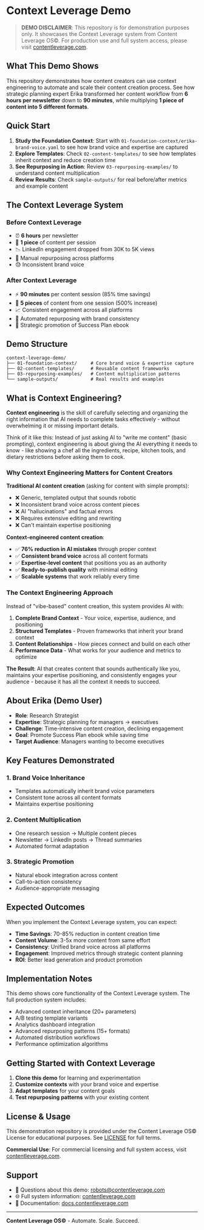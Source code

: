 # Context Leverage Demo

> **DEMO DISCLAIMER**: This repository is for demonstration purposes only. It showcases the Context Leverage system from Content Leverage OS©. For production use and full system access, please visit [contentleverage.com](https://flourishing-stardust-05a9f2.netlify.app/).

## What This Demo Shows

This repository demonstrates how content creators can use context engineering to automate and scale their content creation process. See how strategic planning expert Erika transformed her content workflow from **6 hours per newsletter** down to **90 minutes**, while multiplying **1 piece of content into 5 different formats**.

## Quick Start

1. **Study the Foundation Context**: Start with `01-foundation-context/erika-brand-voice.yaml` to see how brand voice and expertise are captured
2. **Explore Templates**: Check `02-content-templates/` to see how templates inherit context and reduce creation time
3. **See Repurposing in Action**: Review `03-repurposing-examples/` to understand content multiplication
4. **Review Results**: Check `sample-outputs/` for real before/after metrics and example content

## The Context Leverage System

### Before Context Leverage
- ⏰ **6 hours** per newsletter
- 📝 **1 piece** of content per session
- 📉 LinkedIn engagement dropped from 30K to 5K views
- 🔄 Manual repurposing across platforms
- 😓 Inconsistent brand voice

### After Context Leverage
- ⚡ **90 minutes** per content session (85% time savings)
- 🚀 **5 pieces** of content from one session (500% increase)
- 📈 Consistent engagement across all platforms
- 🤖 Automated repurposing with brand consistency
- 🎯 Strategic promotion of Success Plan ebook

## Demo Structure

```
context-leverage-demo/
├── 01-foundation-context/     # Core brand voice & expertise capture
├── 02-content-templates/      # Reusable content frameworks
├── 03-repurposing-examples/   # Content multiplication patterns
└── sample-outputs/            # Real results and examples
```

## What is Context Engineering?

**Context engineering** is the skill of carefully selecting and organizing the right information that AI needs to complete tasks effectively - without overwhelming it or missing important details.

Think of it like this: Instead of just asking AI to "write me content" (basic prompting), context engineering is about giving the AI everything it needs to know - like showing a chef all the ingredients, recipe, kitchen tools, and dietary restrictions before asking them to cook.

### Why Context Engineering Matters for Content Creators

**Traditional AI content creation** (asking for content with simple prompts):
- ❌ Generic, templated output that sounds robotic
- ❌ Inconsistent brand voice across content pieces  
- ❌ AI "hallucinations" and factual errors
- ❌ Requires extensive editing and rewriting
- ❌ Can't maintain expertise positioning

**Context-engineered content creation**:
- ✅ **76% reduction in AI mistakes** through proper context
- ✅ **Consistent brand voice** across all content formats
- ✅ **Expertise-level content** that positions you as an authority
- ✅ **Ready-to-publish quality** with minimal editing
- ✅ **Scalable systems** that work reliably every time

### The Context Engineering Approach

Instead of "vibe-based" content creation, this system provides AI with:

1. **Complete Brand Context** - Your voice, expertise, audience, and positioning
2. **Structured Templates** - Proven frameworks that inherit your brand context
3. **Content Relationships** - How pieces connect and build on each other
4. **Performance Data** - What works for your audience and metrics to optimize

**The Result**: AI that creates content that sounds authentically like you, maintains your expertise positioning, and consistently engages your audience - because it has all the context it needs to succeed.

## About Erika (Demo User)

- **Role**: Research Strategist
- **Expertise**: Strategic planning for managers → executives
- **Challenge**: Time-intensive content creation, declining engagement
- **Goal**: Promote Success Plan ebook while saving time
- **Target Audience**: Managers wanting to become executives

## Key Features Demonstrated

### 1. Brand Voice Inheritance
- Templates automatically inherit brand voice parameters
- Consistent tone across all content formats
- Maintains expertise positioning

### 2. Content Multiplication
- One research session → Multiple content pieces
- Newsletter → LinkedIn posts → Thread summaries
- Automated format adaptation

### 3. Strategic Promotion
- Natural ebook integration across content
- Call-to-action consistency
- Audience-appropriate messaging

## Expected Outcomes

When you implement the Context Leverage system, you can expect:

- **Time Savings**: 70-85% reduction in content creation time
- **Content Volume**: 3-5x more content from same effort  
- **Consistency**: Unified brand voice across all platforms
- **Engagement**: Improved metrics through strategic content planning
- **ROI**: Better lead generation and product promotion

## Implementation Notes

This demo shows core functionality of the Context Leverage system. The full production system includes:

- Advanced context inheritance (20+ parameters)
- A/B testing template variants
- Analytics dashboard integration
- Advanced repurposing patterns (15+ formats)
- Automated distribution workflows
- Performance optimization algorithms

## Getting Started with Context Leverage

1. **Clone this demo** for learning and experimentation
2. **Customize contexts** with your brand voice and expertise
3. **Adapt templates** for your content goals
4. **Test repurposing patterns** with your existing content

## License & Usage

This demonstration repository is provided under the Content Leverage OS© License for educational purposes. See [LICENSE](LICENSE) for full terms.

**Commercial Use**: For commercial licensing and full system access, visit [contentleverage.com](https://flourishing-stardust-05a9f2.netlify.app/).

## Support

- 📧 Questions about this demo: [robots@contentleverage.com](mailto:robots@contentleverage.com)
- 🌐 Full system information: [contentleverage.com](https://flourishing-stardust-05a9f2.netlify.app/)
- 📖 Documentation: [docs.contentleverage.com](https://flourishing-stardust-05a9f2.netlify.app/)

---

**Content Leverage OS©** - Automate. Scale. Succeed.